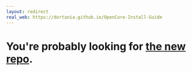 ```yaml
---
layout: redirect
real_web: https://dortania.github.io/OpenCore-Install-Guide
---
```

# You're probably looking for [the new repo](https://dortania.github.io/OpenCore-Install-Guide).
